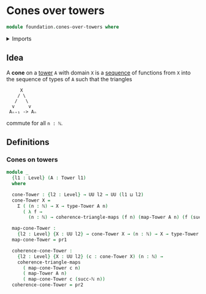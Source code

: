 # Cones over towers

```agda
module foundation.cones-over-towers where
```

<details><summary>Imports</summary>

```agda
open import elementary-number-theory.natural-numbers

open import foundation.commuting-triangles-of-maps
open import foundation.dependent-pair-types
open import foundation.fundamental-theorem-of-identity-types
open import foundation.homotopy-induction
open import foundation.structure-identity-principle
open import foundation.towers-of-types
open import foundation.universe-levels

open import foundation-core.commuting-squares-of-maps
open import foundation-core.contractible-types
open import foundation-core.equivalences
open import foundation-core.function-types
open import foundation-core.homotopies
open import foundation-core.identity-types
open import foundation-core.transport-along-identifications
open import foundation-core.whiskering-homotopies
```

</details>

## Idea

A **cone** on a [tower](foundation.towers-of-types.md) `A` with domain `X` is a
[sequence](foundation.dependent-sequences.md) of functions from `X` into the
sequence of types of `A` such that the triangles

```text
     X
    / \
   /   \
  v     v
 Aₙ₊₁ -> Aₙ
```

commute for all `n : ℕ`.

## Definitions

### Cones on towers

```agda
module _
  {l1 : Level} (A : Tower l1)
  where

  cone-Tower : {l2 : Level} → UU l2 → UU (l1 ⊔ l2)
  cone-Tower X =
    Σ ( (n : ℕ) → X → type-Tower A n)
      ( λ f →
        (n : ℕ) → coherence-triangle-maps (f n) (map-Tower A n) (f (succ-ℕ n)))

  map-cone-Tower :
    {l2 : Level} {X : UU l2} → cone-Tower X → (n : ℕ) → X → type-Tower A n
  map-cone-Tower = pr1

  coherence-cone-Tower :
    {l2 : Level} {X : UU l2} (c : cone-Tower X) (n : ℕ) →
    coherence-triangle-maps
      ( map-cone-Tower c n)
      ( map-Tower A n)
      ( map-cone-Tower c (succ-ℕ n))
  coherence-cone-Tower = pr2
```
